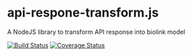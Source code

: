 # api-respone-transform.js
A NodeJS library to transform API response into biolink model

[![Build Status](https://travis-ci.com/kevinxin90/transform-api-response.js.svg?branch=master)](https://travis-ci.com/kevinxin90/api-respone-transform.js)
[![Coverage Status](https://coveralls.io/repos/github/kevinxin90/api-respone-transform.js/badge.svg?branch=master)](https://coveralls.io/github/kevinxin90/api-respone-transform.js?branch=master)

